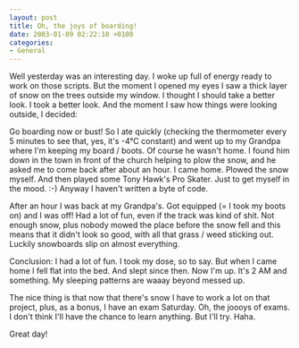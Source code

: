 ```yaml
---
layout: post
title: Oh, the joys of boarding!
date: 2003-01-09 02:22:10 +0100
categories:
- General
---
```

Well yesterday was an interesting day. I woke up full of energy ready to work on those scripts. But the moment I opened my eyes I saw a thick layer of snow on the trees outside my window. I thought I should take a better look. I took a better look. And the moment I saw how things were looking outside, I decided:

Go boarding now or bust! So I ate quickly (checking the thermometer every 5 minutes to see that, yes, it's -4&deg;C constant) and went up to my Grandpa where I'm keeping my board / boots. Of course he wasn't home. I found him down in the town in front of the church helping to plow the snow, and he asked me to come back after about an hour. I came home. Plowed the snow myself. And then played some Tony Hawk's Pro Skater. Just to get myself in the mood. :-) Anyway I haven't written a byte of code.

After an hour I was back at my Grandpa's. Got equipped (= I took my boots on) and I was off! Had a lot of fun, even if the track was kind of shit. Not enough snow, plus nobody mowed the place before the snow fell and this means that it didn't look so good, with all that grass / weed sticking out. Luckily snowboards slip on almost everything.

Conclusion: I had a lot of fun. I took my dose, so to say. But when I came home I fell flat into the bed. And slept since then. Now I'm up. It's 2 AM and something. My sleeping patterns are waaay beyond messed up.

The nice thing is that now that there's snow I have to work a lot on that project, plus, as a bonus, I have an exam Saturday. Oh, the joooys of exams. I don't think I'll have the chance to learn anything. But I'll try. Haha.

Great day!

